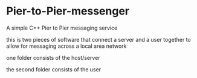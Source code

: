 # Pier-to-Pier-messenger
A simple C++ Pier to Pier messaging service

this is two pieces of software that connect a server and a user together to allow for messaging across a local area network

one folder consists of the host/server

the second folder consists of the user 

